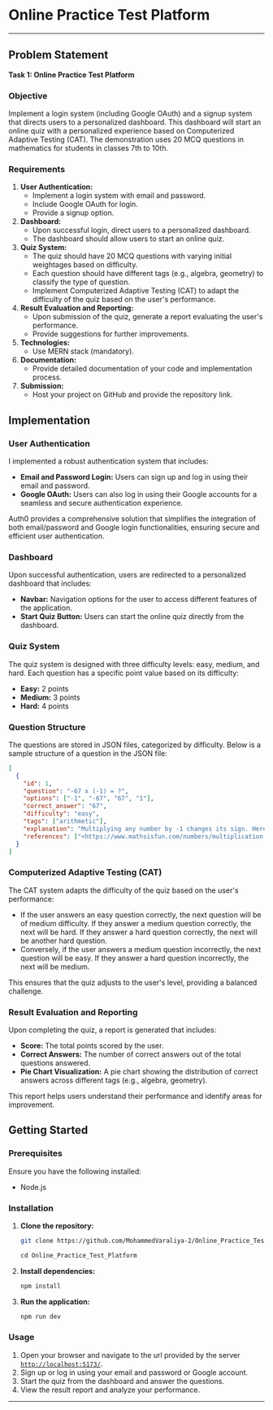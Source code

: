 # Online Practice Test Platform

---

## Problem Statement

**Task 1: Online Practice Test Platform**

### Objective

Implement a login system (including Google OAuth) and a signup system that directs users to a personalized dashboard. This dashboard will start an online quiz with a personalized experience based on Computerized Adaptive Testing (CAT). The demonstration uses 20 MCQ questions in mathematics for students in classes 7th to 10th.

### Requirements

1. **User Authentication:**
   - Implement a login system with email and password.
   - Include Google OAuth for login.
   - Provide a signup option.
2. **Dashboard:**
   - Upon successful login, direct users to a personalized dashboard.
   - The dashboard should allow users to start an online quiz.
3. **Quiz System:**
   - The quiz should have 20 MCQ questions with varying initial weightages based on difficulty.
   - Each question should have different tags (e.g., algebra, geometry) to classify the type of question.
   - Implement Computerized Adaptive Testing (CAT) to adapt the difficulty of the quiz based on the user's performance.
4. **Result Evaluation and Reporting:**
   - Upon submission of the quiz, generate a report evaluating the user's performance.
   - Provide suggestions for further improvements.
5. **Technologies:**
   - Use MERN stack (mandatory).
6. **Documentation:**
   - Provide detailed documentation of your code and implementation process.
7. **Submission:**
   - Host your project on GitHub and provide the repository link.

## Implementation

### User Authentication

I implemented a robust authentication system that includes:

- **Email and Password Login:** Users can sign up and log in using their email and password.
- **Google OAuth:** Users can also log in using their Google accounts for a seamless and secure authentication experience.

Auth0 provides a comprehensive solution that simplifies the integration of both email/password and Google login functionalities, ensuring secure and efficient user authentication.

### Dashboard

Upon successful authentication, users are redirected to a personalized dashboard that includes:

- **Navbar:** Navigation options for the user to access different features of the application.
- **Start Quiz Button:** Users can start the online quiz directly from the dashboard.

### Quiz System

The quiz system is designed with three difficulty levels: easy, medium, and hard. Each question has a specific point value based on its difficulty:

- **Easy:** 2 points
- **Medium:** 3 points
- **Hard:** 4 points

### Question Structure

The questions are stored in JSON files, categorized by difficulty. Below is a sample structure of a question in the JSON file:

```json
[
  {
    "id": 1,
    "question": "-67 x (-1) = ?",
    "options": ["-1", "-67", "67", "1"],
    "correct_answer": "67",
    "difficulty": "easy",
    "tags": ["arithmetic"],
    "explanation": "Multiplying any number by -1 changes its sign. Here, -67 multiplied by -1 results in 67.",
    "references": ["<https://www.mathsisfun.com/numbers/multiplication.html>"]
  }
]
```

### Computerized Adaptive Testing (CAT)

The CAT system adapts the difficulty of the quiz based on the user's performance:

- If the user answers an easy question correctly, the next question will be of medium difficulty. If they answer a medium question correctly, the next will be hard. If they answer a hard question correctly, the next will be another hard question.
- Conversely, if the user answers a medium question incorrectly, the next question will be easy. If they answer a hard question incorrectly, the next will be medium.

This ensures that the quiz adjusts to the user's level, providing a balanced challenge.

### Result Evaluation and Reporting

Upon completing the quiz, a report is generated that includes:

- **Score:** The total points scored by the user.
- **Correct Answers:** The number of correct answers out of the total questions answered.
- **Pie Chart Visualization:** A pie chart showing the distribution of correct answers across different tags (e.g., algebra, geometry).

This report helps users understand their performance and identify areas for improvement.

## Getting Started

### Prerequisites

Ensure you have the following installed:

- Node.js

### Installation

1. **Clone the repository:**

   ```bash
   git clone https://github.com/MohammedVaraliya-2/Online_Practice_Test_Platform.git

   ```

   ```jsx
   cd Online_Practice_Test_Platform
   ```

2. **Install dependencies:**

   ```bash
   npm install
   ```

3. **Run the application:**

   ```bash
   npm run dev
   ```

### Usage

1. Open your browser and navigate to the url provided by the server [`http://localhost:5173/`](http://localhost:5173/).
2. Sign up or log in using your email and password or Google account.
3. Start the quiz from the dashboard and answer the questions.
4. View the result report and analyze your performance.

---
